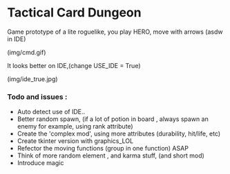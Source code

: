# Tactical Card Dungeon

Game prototype of a lite roguelike, you play HERO, move with arrows (asdw in
IDE)


(img/cmd.gif)

It looks better on IDE,(change USE_IDE = True)

(img/ide_true.jpg)

### Todo and issues :

- Auto detect use of IDE..
- Better random spawn, (if a lot of potion in board , always spawn an enemy for example, using rank attribute)
- Create the 'complex mod', using more attributes (durability, hit/life, etc)
- Create tkinter version with graphics_LOL
- Refector the moving functions (group in one function) ASAP
- Think of more random element , and karma stuff, (and short mod)
- Introduce magic
